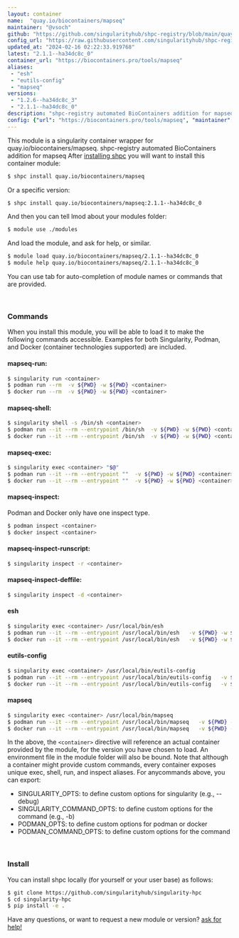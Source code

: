 ```yaml
---
layout: container
name:  "quay.io/biocontainers/mapseq"
maintainer: "@vsoch"
github: "https://github.com/singularityhub/shpc-registry/blob/main/quay.io/biocontainers/mapseq/container.yaml"
config_url: "https://raw.githubusercontent.com/singularityhub/shpc-registry/main/quay.io/biocontainers/mapseq/container.yaml"
updated_at: "2024-02-16 02:22:33.919768"
latest: "2.1.1--ha34dc8c_0"
container_url: "https://biocontainers.pro/tools/mapseq"
aliases:
 - "esh"
 - "eutils-config"
 - "mapseq"
versions:
 - "1.2.6--ha34dc8c_3"
 - "2.1.1--ha34dc8c_0"
description: "shpc-registry automated BioContainers addition for mapseq"
config: {"url": "https://biocontainers.pro/tools/mapseq", "maintainer": "@vsoch", "description": "shpc-registry automated BioContainers addition for mapseq", "latest": {"2.1.1--ha34dc8c_0": "sha256:326574bdad0e3e393976f93dd8d53077bf3d89d34c3d693dc0b996fa2de2bf00"}, "tags": {"1.2.6--ha34dc8c_3": "sha256:57426f4ee51d1bf56dc9ac01f2e1d34b6cb5b34992a7feb5a302b24f7d5f5fe2", "2.1.1--ha34dc8c_0": "sha256:326574bdad0e3e393976f93dd8d53077bf3d89d34c3d693dc0b996fa2de2bf00"}, "docker": "quay.io/biocontainers/mapseq", "aliases": {"esh": "/usr/local/bin/esh", "eutils-config": "/usr/local/bin/eutils-config", "mapseq": "/usr/local/bin/mapseq"}}
---
```


This module is a singularity container wrapper for quay.io/biocontainers/mapseq.
shpc-registry automated BioContainers addition for mapseq
After [installing shpc](#install) you will want to install this container module:


```bash
$ shpc install quay.io/biocontainers/mapseq
```

Or a specific version:

```bash
$ shpc install quay.io/biocontainers/mapseq:2.1.1--ha34dc8c_0
```

And then you can tell lmod about your modules folder:

```bash
$ module use ./modules
```

And load the module, and ask for help, or similar.

```bash
$ module load quay.io/biocontainers/mapseq/2.1.1--ha34dc8c_0
$ module help quay.io/biocontainers/mapseq/2.1.1--ha34dc8c_0
```

You can use tab for auto-completion of module names or commands that are provided.

<br>

### Commands

When you install this module, you will be able to load it to make the following commands accessible.
Examples for both Singularity, Podman, and Docker (container technologies supported) are included.

#### mapseq-run:

```bash
$ singularity run <container>
$ podman run --rm  -v ${PWD} -w ${PWD} <container>
$ docker run --rm  -v ${PWD} -w ${PWD} <container>
```

#### mapseq-shell:

```bash
$ singularity shell -s /bin/sh <container>
$ podman run --it --rm --entrypoint /bin/sh  -v ${PWD} -w ${PWD} <container>
$ docker run --it --rm --entrypoint /bin/sh  -v ${PWD} -w ${PWD} <container>
```

#### mapseq-exec:

```bash
$ singularity exec <container> "$@"
$ podman run --it --rm --entrypoint ""  -v ${PWD} -w ${PWD} <container> "$@"
$ docker run --it --rm --entrypoint ""  -v ${PWD} -w ${PWD} <container> "$@"
```

#### mapseq-inspect:

Podman and Docker only have one inspect type.

```bash
$ podman inspect <container>
$ docker inspect <container>
```

#### mapseq-inspect-runscript:

```bash
$ singularity inspect -r <container>
```

#### mapseq-inspect-deffile:

```bash
$ singularity inspect -d <container>
```


#### esh

```bash
$ singularity exec <container> /usr/local/bin/esh
$ podman run --it --rm --entrypoint /usr/local/bin/esh   -v ${PWD} -w ${PWD} <container> -c " $@"
$ docker run --it --rm --entrypoint /usr/local/bin/esh   -v ${PWD} -w ${PWD} <container> -c " $@"
```


#### eutils-config

```bash
$ singularity exec <container> /usr/local/bin/eutils-config
$ podman run --it --rm --entrypoint /usr/local/bin/eutils-config   -v ${PWD} -w ${PWD} <container> -c " $@"
$ docker run --it --rm --entrypoint /usr/local/bin/eutils-config   -v ${PWD} -w ${PWD} <container> -c " $@"
```


#### mapseq

```bash
$ singularity exec <container> /usr/local/bin/mapseq
$ podman run --it --rm --entrypoint /usr/local/bin/mapseq   -v ${PWD} -w ${PWD} <container> -c " $@"
$ docker run --it --rm --entrypoint /usr/local/bin/mapseq   -v ${PWD} -w ${PWD} <container> -c " $@"
```



In the above, the `<container>` directive will reference an actual container provided
by the module, for the version you have chosen to load. An environment file in the
module folder will also be bound. Note that although a container
might provide custom commands, every container exposes unique exec, shell, run, and
inspect aliases. For anycommands above, you can export:

 - SINGULARITY_OPTS: to define custom options for singularity (e.g., --debug)
 - SINGULARITY_COMMAND_OPTS: to define custom options for the command (e.g., -b)
 - PODMAN_OPTS: to define custom options for podman or docker
 - PODMAN_COMMAND_OPTS: to define custom options for the command

<br>

### Install

You can install shpc locally (for yourself or your user base) as follows:

```bash
$ git clone https://github.com/singularityhub/singularity-hpc
$ cd singularity-hpc
$ pip install -e .
```

Have any questions, or want to request a new module or version? [ask for help!](https://github.com/singularityhub/singularity-hpc/issues)